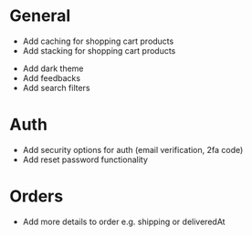 # General
<!-- - Add functionality to view product images in fullscreen -->
- Add caching for shopping cart products
- Add stacking for shopping cart products
<!-- - Add loading & not found page -->
- Add dark theme
- Add feedbacks
- Add search filters

# Auth
- Add security options for auth (email verification, 2fa code)
- Add reset password functionality
<!-- - Add user settings -->
<!-- - Add google oauth -->

# Orders
- Add more details to order e.g. shipping or deliveredAt